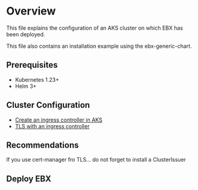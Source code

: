 
# Overview

This file explains the configuration of an AKS cluster on which EBX has been deployed. 

This file also contains an installation example using the ebx-generic-chart. 

## Prerequisites

- Kubernetes 1.23+
- Helm 3+

## Cluster Configuration 


- [Create an ingress controller in AKS](https://learn.microsoft.com/en-us/azure/aks/ingress-basic?tabs=azure-cli)
- [TLS with an ingress controller](https://learn.microsoft.com/en-us/azure/aks/ingress-tls?tabs=azure-cli)


## Recommendations

If you use cert-manager fro TLS... do not forget to install a ClusterIssuer 

## Deploy EBX 

